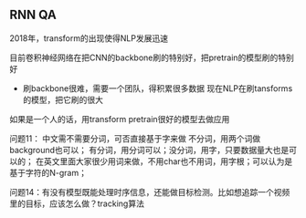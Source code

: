 ## RNN QA
2018年，transform的出现使得NLP发展迅速

目前卷积神经网络在把CNN的backbone刷的特别好，把pretrain的模型刷的特别好
* 刷backbone很难，需要一个团队，得积累很多数据
现在NLP在刷tansforms的模型，把它刷的很大

如果是一个人的话，用transform pretrain很好的模型去做应用

问题11： 中文需不需要分词，可否直接基于字来做
不分词，用两个词做background也可以；
有分词，用分词可以；没分词，用字，只要数据量大也是可以的；
在英文里面大家很少用词来做，不用char也不用词，用字根；可以认为是基于字符的N-gram；


问题14：有没有模型既能处理时序信息，还能做目标检测。比如想追踪一个视频里的目标，应该怎么做？tracking算法